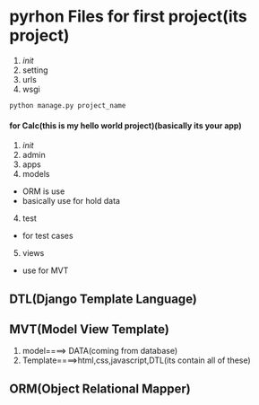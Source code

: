 
# pyrhon Files  for first project(its project)
1. _init_
2. setting
3. urls
4. wsgi
```
python manage.py project_name
```
#### for Calc(this is my hello world project)(basically its your app)
1. _init_
2. admin
3. apps
3. models
* ORM is use
* basically use for hold data
4. test
* for test cases
5. views
* use for MVT

## DTL(Django Template Language)

## MVT(Model View Template)
1. model====> DATA(coming from database)
2. Template====>html,css,javascript,DTL(its contain all of these)

## ORM(Object Relational Mapper)